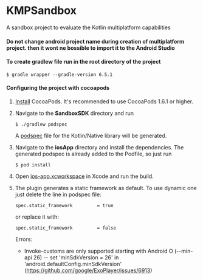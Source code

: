 # KMPSandbox
A sandbox project to evaluate the Kotlin multiplatform capabilities

#### Do not change android project name during creation of multiplatform project. then it wont ne bossible to import it to the Android Studio

#### To create gradlew file run in the root directory of the project
`$ gradle wrapper --gradle-version 6.5.1`


#### Configuring the project with cocoapods
1. [Install](https://guides.cocoapods.org/using/getting-started.html#installation) CocoaPods.
   It's recommended to use CocoaPods 1.6.1 or higher.

2. Navigate to the **SandboxSDK** directory and run
    
    `$ ./gradlew podspec`

      A [podspec](https://guides.cocoapods.org/syntax/podspec.html#specification) file for the Kotlin/Native library will be generated.
      
3. Navigate to the **iosApp** directory and install the dependencies. The generated
   podspec is already added to the Podfile, so just run
    
    `$ pod install`

4. Open [ios-app.xcworkspace](ios-app/ios-app.xcworkspace) in Xcode and run the build.

5. The plugin generates a static framework as default. To use dynamic one just delete the line in podspec file:
   
   `spec.static_framework         = true`

   or replace it with:

   `spec.static_framework         = false`


   Errors:
   - Invoke-customs are only supported starting with Android O (--min-api 26)
   -- set 'minSdkVersion = 26' in 'android.defaultConfig.minSdkVersion' (https://github.com/google/ExoPlayer/issues/6913)
